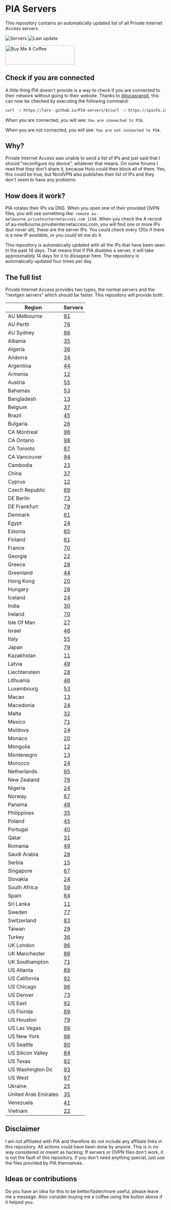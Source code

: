 # PIA Servers
This repository contains an automatically updated list of all Private Internet Access servers.

![Servers](https://img.shields.io/badge/servers-5129-brightgreen) ![Last update](https://img.shields.io/badge/last%20update-2022--12--13%2016%3A29%20CET-brightgreen) 

<a href="https://www.buymeacoffee.com/Lars-" target="_blank"><img src="https://cdn.buymeacoffee.com/buttons/v2/default-orange.png" alt="Buy Me A Coffee" height="60" style="height: 60px !important;width: 217px !important;" ></a>

## Check if you are connected
A little thing PIA doesn't provide is a way to check if you are connected to their network without going to their website.
Thanks to [@lucasrangit](https://github.com/lucasrangit), this can now be checked by executing the following command:
```bash
curl -s https://lars-.github.io/PIA-servers/$(curl -s https://ipinfo.io/ip)
```

When you are connected, you will see: `You are connected to PIA`.

When you are not connected, you will see: `You are not connected to PIA`.

## Why?
Private Internet Access was unable to send a list of IPs and just said that I should "reconfigure my device", whatever that means.
On some forums I read that they don't share it, because Hulu could then block all of them. Yes, this could be true, but NordVPN also publishes their list of IPs and they don't seem to have any problems.

## How does it work?
PIA rotates their IPs via DNS. When you open one of their provided OVPN files, you will see something like:
`remote au-melbourne.privateinternetaccess.com 1198`. When you check the A record of au-melbourne.privateinternetaccess.com, you will find one or more IPs (but never all), these are the server IPs.
You could check every 120s if there is a new IP available, or you could let me do it.

This repository is automatically updated with all the IPs that have been seen in the past 14 days. That means that if PIA disables a server, it will take approximately 14 days for it to dissapear here.
The repository is automatically updated four times per day.

## The full list
Private Internet Access provides two types, the normal servers and the "nextgen servers" which should be faster. This repository will provide both.

Region | Servers
------ |--------
AU Melbourne | [91](https://github.com/Lars-/PIA-servers/tree/master/regions/AU%20Melbourne)
AU Perth | [76](https://github.com/Lars-/PIA-servers/tree/master/regions/AU%20Perth)
AU Sydney | [86](https://github.com/Lars-/PIA-servers/tree/master/regions/AU%20Sydney)
Albania | [35](https://github.com/Lars-/PIA-servers/tree/master/regions/Albania)
Algeria | [36](https://github.com/Lars-/PIA-servers/tree/master/regions/Algeria)
Andorra | [34](https://github.com/Lars-/PIA-servers/tree/master/regions/Andorra)
Argentina | [44](https://github.com/Lars-/PIA-servers/tree/master/regions/Argentina)
Armenia | [12](https://github.com/Lars-/PIA-servers/tree/master/regions/Armenia)
Austria | [55](https://github.com/Lars-/PIA-servers/tree/master/regions/Austria)
Bahamas | [53](https://github.com/Lars-/PIA-servers/tree/master/regions/Bahamas)
Bangladesh | [13](https://github.com/Lars-/PIA-servers/tree/master/regions/Bangladesh)
Belgium | [37](https://github.com/Lars-/PIA-servers/tree/master/regions/Belgium)
Brazil | [45](https://github.com/Lars-/PIA-servers/tree/master/regions/Brazil)
Bulgaria | [26](https://github.com/Lars-/PIA-servers/tree/master/regions/Bulgaria)
CA Montreal | [96](https://github.com/Lars-/PIA-servers/tree/master/regions/CA%20Montreal)
CA Ontario | [98](https://github.com/Lars-/PIA-servers/tree/master/regions/CA%20Ontario)
CA Toronto | [87](https://github.com/Lars-/PIA-servers/tree/master/regions/CA%20Toronto)
CA Vancouver | [94](https://github.com/Lars-/PIA-servers/tree/master/regions/CA%20Vancouver)
Cambodia | [23](https://github.com/Lars-/PIA-servers/tree/master/regions/Cambodia)
China | [37](https://github.com/Lars-/PIA-servers/tree/master/regions/China)
Cyprus | [12](https://github.com/Lars-/PIA-servers/tree/master/regions/Cyprus)
Czech Republic | [69](https://github.com/Lars-/PIA-servers/tree/master/regions/Czech%20Republic)
DE Berlin | [73](https://github.com/Lars-/PIA-servers/tree/master/regions/DE%20Berlin)
DE Frankfurt | [79](https://github.com/Lars-/PIA-servers/tree/master/regions/DE%20Frankfurt)
Denmark | [61](https://github.com/Lars-/PIA-servers/tree/master/regions/Denmark)
Egypt | [24](https://github.com/Lars-/PIA-servers/tree/master/regions/Egypt)
Estonia | [65](https://github.com/Lars-/PIA-servers/tree/master/regions/Estonia)
Finland | [61](https://github.com/Lars-/PIA-servers/tree/master/regions/Finland)
France | [70](https://github.com/Lars-/PIA-servers/tree/master/regions/France)
Georgia | [22](https://github.com/Lars-/PIA-servers/tree/master/regions/Georgia)
Greece | [28](https://github.com/Lars-/PIA-servers/tree/master/regions/Greece)
Greenland | [44](https://github.com/Lars-/PIA-servers/tree/master/regions/Greenland)
Hong Kong | [20](https://github.com/Lars-/PIA-servers/tree/master/regions/Hong%20Kong)
Hungary | [28](https://github.com/Lars-/PIA-servers/tree/master/regions/Hungary)
Iceland | [24](https://github.com/Lars-/PIA-servers/tree/master/regions/Iceland)
India | [30](https://github.com/Lars-/PIA-servers/tree/master/regions/India)
Ireland | [70](https://github.com/Lars-/PIA-servers/tree/master/regions/Ireland)
Isle Of Man | [27](https://github.com/Lars-/PIA-servers/tree/master/regions/Isle%20Of%20Man)
Israel | [46](https://github.com/Lars-/PIA-servers/tree/master/regions/Israel)
Italy | [55](https://github.com/Lars-/PIA-servers/tree/master/regions/Italy)
Japan | [79](https://github.com/Lars-/PIA-servers/tree/master/regions/Japan)
Kazakhstan | [11](https://github.com/Lars-/PIA-servers/tree/master/regions/Kazakhstan)
Latvia | [49](https://github.com/Lars-/PIA-servers/tree/master/regions/Latvia)
Liechtenstein | [28](https://github.com/Lars-/PIA-servers/tree/master/regions/Liechtenstein)
Lithuania | [46](https://github.com/Lars-/PIA-servers/tree/master/regions/Lithuania)
Luxembourg | [53](https://github.com/Lars-/PIA-servers/tree/master/regions/Luxembourg)
Macao | [13](https://github.com/Lars-/PIA-servers/tree/master/regions/Macao)
Macedonia | [24](https://github.com/Lars-/PIA-servers/tree/master/regions/Macedonia)
Malta | [32](https://github.com/Lars-/PIA-servers/tree/master/regions/Malta)
Mexico | [71](https://github.com/Lars-/PIA-servers/tree/master/regions/Mexico)
Moldova | [24](https://github.com/Lars-/PIA-servers/tree/master/regions/Moldova)
Monaco | [20](https://github.com/Lars-/PIA-servers/tree/master/regions/Monaco)
Mongolia | [12](https://github.com/Lars-/PIA-servers/tree/master/regions/Mongolia)
Montenegro | [13](https://github.com/Lars-/PIA-servers/tree/master/regions/Montenegro)
Morocco | [24](https://github.com/Lars-/PIA-servers/tree/master/regions/Morocco)
Netherlands | [95](https://github.com/Lars-/PIA-servers/tree/master/regions/Netherlands)
New Zealand | [78](https://github.com/Lars-/PIA-servers/tree/master/regions/New%20Zealand)
Nigeria | [24](https://github.com/Lars-/PIA-servers/tree/master/regions/Nigeria)
Norway | [67](https://github.com/Lars-/PIA-servers/tree/master/regions/Norway)
Panama | [48](https://github.com/Lars-/PIA-servers/tree/master/regions/Panama)
Philippines | [35](https://github.com/Lars-/PIA-servers/tree/master/regions/Philippines)
Poland | [45](https://github.com/Lars-/PIA-servers/tree/master/regions/Poland)
Portugal | [40](https://github.com/Lars-/PIA-servers/tree/master/regions/Portugal)
Qatar | [31](https://github.com/Lars-/PIA-servers/tree/master/regions/Qatar)
Romania | [49](https://github.com/Lars-/PIA-servers/tree/master/regions/Romania)
Saudi Arabia | [28](https://github.com/Lars-/PIA-servers/tree/master/regions/Saudi%20Arabia)
Serbia | [15](https://github.com/Lars-/PIA-servers/tree/master/regions/Serbia)
Singapore | [67](https://github.com/Lars-/PIA-servers/tree/master/regions/Singapore)
Slovakia | [24](https://github.com/Lars-/PIA-servers/tree/master/regions/Slovakia)
South Africa | [59](https://github.com/Lars-/PIA-servers/tree/master/regions/South%20Africa)
Spain | [64](https://github.com/Lars-/PIA-servers/tree/master/regions/Spain)
Sri Lanka | [11](https://github.com/Lars-/PIA-servers/tree/master/regions/Sri%20Lanka)
Sweden | [77](https://github.com/Lars-/PIA-servers/tree/master/regions/Sweden)
Switzerland | [83](https://github.com/Lars-/PIA-servers/tree/master/regions/Switzerland)
Taiwan | [29](https://github.com/Lars-/PIA-servers/tree/master/regions/Taiwan)
Turkey | [36](https://github.com/Lars-/PIA-servers/tree/master/regions/Turkey)
UK London | [96](https://github.com/Lars-/PIA-servers/tree/master/regions/UK%20London)
UK Manchester | [86](https://github.com/Lars-/PIA-servers/tree/master/regions/UK%20Manchester)
UK Southampton | [71](https://github.com/Lars-/PIA-servers/tree/master/regions/UK%20Southampton)
US Atlanta | [89](https://github.com/Lars-/PIA-servers/tree/master/regions/US%20Atlanta)
US California | [92](https://github.com/Lars-/PIA-servers/tree/master/regions/US%20California)
US Chicago | [96](https://github.com/Lars-/PIA-servers/tree/master/regions/US%20Chicago)
US Denver | [73](https://github.com/Lars-/PIA-servers/tree/master/regions/US%20Denver)
US East | [92](https://github.com/Lars-/PIA-servers/tree/master/regions/US%20East)
US Florida | [89](https://github.com/Lars-/PIA-servers/tree/master/regions/US%20Florida)
US Houston | [79](https://github.com/Lars-/PIA-servers/tree/master/regions/US%20Houston)
US Las Vegas | [99](https://github.com/Lars-/PIA-servers/tree/master/regions/US%20Las%20Vegas)
US New York | [98](https://github.com/Lars-/PIA-servers/tree/master/regions/US%20New%20York)
US Seattle | [90](https://github.com/Lars-/PIA-servers/tree/master/regions/US%20Seattle)
US Silicon Valley | [84](https://github.com/Lars-/PIA-servers/tree/master/regions/US%20Silicon%20Valley)
US Texas | [92](https://github.com/Lars-/PIA-servers/tree/master/regions/US%20Texas)
US Washington Dc | [93](https://github.com/Lars-/PIA-servers/tree/master/regions/US%20Washington%20Dc)
US West | [97](https://github.com/Lars-/PIA-servers/tree/master/regions/US%20West)
Ukraine | [25](https://github.com/Lars-/PIA-servers/tree/master/regions/Ukraine)
United Arab Emirates | [35](https://github.com/Lars-/PIA-servers/tree/master/regions/United%20Arab%20Emirates)
Venezuela | [41](https://github.com/Lars-/PIA-servers/tree/master/regions/Venezuela)
Vietnam | [22](https://github.com/Lars-/PIA-servers/tree/master/regions/Vietnam)


## Disclaimer
I am not affiliated with PIA and therefore do not include any affiliate links in this repository. 
All actions could have been done by anyone. This is in no way considered or meant as hacking. 
If servers or OVPN files don't work, it is not the fault of this repository. If you don't need anything special, just use the files provided by PIA themselves.

## Ideas or contributions
Do you have an idea for this to be better/faster/more useful, please leave me a message. Also consider buying me a coffee using the button above if it helped you.
